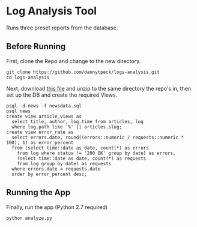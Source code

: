 # Log Analysis Tool
Runs three preset reports from the database.

## Before Running
First, clone the Repo and change to the new directory.
```
git clone https://github.com/dannytpeck/logs-analysis.git
cd logs-analysis
```
Next, download [this file](https://d17h27t6h515a5.cloudfront.net/topher/2016/August/57b5f748_newsdata/newsdata.zip) and unzip to the same directory the repo's in, then set up the DB and create the required Views.
```
psql -d news -f newsdata.sql
psql news
create view article_views as
  select title, author, log.time from articles, log
  where log.path like '%' || articles.slug;
create view error_rate as
  select errors.date, round((errors::numeric / requests::numeric * 100), 1) as error_percent
  from (select time::date as date, count(*) as errors
    from log where status != '200 OK' group by date) as errors,
    (select time::date as date, count(*) as requests
    from log group by date) as requests
  where errors.date = requests.date
  order by error_percent desc;
```

## Running the App
Finally, run the app (Python 2.7 required)
```
python analyze.py
```
